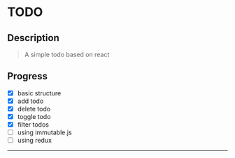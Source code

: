 # TODO

## Description

> A simple todo based on react

## Progress
- [x] basic structure
- [x] add todo
- [x] delete todo
- [x] toggle todo
- [x] filter todos
- [ ] using immutable.js
- [ ] using redux

---